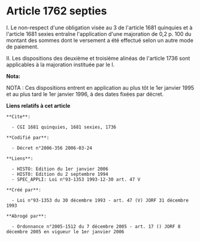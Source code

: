 # Article 1762 septies

I. Le non-respect d'une obligation visée au 3 de l'article 1681 quinquies et à l'article 1681 sexies entraîne l'application
d'une majoration de 0,2 p. 100 du montant des sommes dont le versement a été effectué selon un autre mode de paiement.

II. Les dispositions des deuxième et troisième alinéas de l'article 1736 sont applicables à la majoration instituée par le I.

**Nota:**

NOTA : Ces dispositions entrent en application au plus tôt le 1er janvier 1995 et au plus tard le 1er janvier 1996, à des
dates fixées par décret.

**Liens relatifs à cet article**

	**Cite**:

	  - CGI 1681 quinquies, 1681 sexies, 1736

	**Codifié par**:

	  - Décret n°2006-356 2006-03-24

	**Liens**:

	  - HISTO: Edition du 1er janvier 2006
	  - HISTO: Edition du 2 septembre 1994
	  - SPEC_APPLI: Loi n°93-1353 1993-12-30 art. 47 V

	**Créé par**:

	  - Loi n°93-1353 du 30 décembre 1993 - art. 47 (V) JORF 31 décembre 1993

	**Abrogé par**:

	  - Ordonnance n°2005-1512 du 7 décembre 2005 - art. 17 () JORF 8 décembre 2005 en vigueur le 1er janvier 2006

